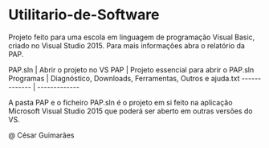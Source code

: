 # Utilitario-de-Software
Projeto feito para uma escola em linguagem de programação Visual Basic, criado no Visual Studio 2015. Para mais informações abra o relatório da PAP.


PAP.sln       | Abrir o projeto no VS
PAP           | Projeto essencial para abrir o PAP.sln
Programas     | Diagnóstico, Downloads, Ferramentas, Outros e ajuda.txt
------------- | -------------

A pasta PAP e o ficheiro PAP.sln é o projeto em si feito na aplicação Microsoft Visual Studio 2015 que poderá ser aberto em outras versões do VS.

@ César Guimarães
